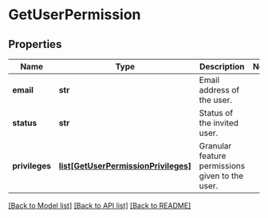 # GetUserPermission

## Properties
Name | Type | Description | Notes
------------ | ------------- | ------------- | -------------
**email** | **str** | Email address of the user. | 
**status** | **str** | Status of the invited user. | 
**privileges** | [**list[GetUserPermissionPrivileges]**](GetUserPermissionPrivileges.md) | Granular feature permissions given to the user. | 

[[Back to Model list]](../README.md#documentation-for-models) [[Back to API list]](../README.md#documentation-for-api-endpoints) [[Back to README]](../README.md)


